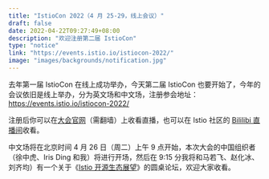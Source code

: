 ```yaml
---
title: "IstioCon 2022（4 月 25-29，线上会议）"
draft: false
date: 2022-04-22T09:27:49+08:00
description: "欢迎注册第二届 IstioCon"
type: "notice"
link: "https://events.istio.io/istiocon-2022/"
image: "images/backgrounds/notification.jpg"
---
```


去年第一届 IstioCon 在线上成功举办，今天第二届 IstioCon 也要开始了，今年的会议依旧是线上举办，分为英文场和中文场，注册参会地址：<https://events.istio.io/istiocon-2022/>

注册后你可以在[大会官网](https://events.istio.io/istiocon-2022/)（需翻墙）上收看直播，也可以在 Istio 社区的 [Bililibi 直播间](http://live.bilibili.com/23265849)收看。

中文场将在北京时间 4 月 26 日（周二）上午 9 点开始，本次大会的中国组织者（徐中虎、Iris Ding 和我）将进行开场，然后在 9:15 分我将和马若飞、赵化冰、刘齐均）有一个关于《[Istio 开源生态展望](https://events.istio.io/istiocon-2022/sessions/ecosystem-outlook-from-china/)》的圆桌论坛，欢迎大家收看。
